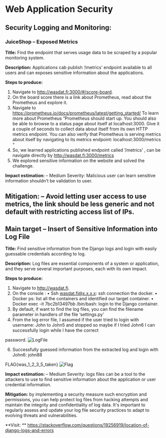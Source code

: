 # Web Application Security

## Security Logging and Monitoring:
### JuiceShop – Exposed Metrics

**Title:** Find the endpoint that serves usage data to be scraped by a popular monitoring system.

**Description:** Applications cab publish ‘/metrics’ endpoint available to all users and can exposes
sensitive information about the applications.

**Steps to produce:**
1. Navigate to http://wasdat.fi:3000/#/score-board.
2. On the board score there is a link about Prometheus, read about the Prometheus and
explore it.
3. Navigate to https://prometheus.io/docs/prometheus/latest/getting_started/
To learn more about Prometheus
“Prometheus should start up. You should also be able to browse to a status page about itself
at localhost:3000. Give it a couple of seconds to collect data about itself from its own HTTP
metrics endpoint.
You can also verify that Prometheus is serving metrics about itself by navigating to its
metrics endpoint: localhost:3000/metrics “
4. So, we learned applications published endpoint called ‘/metrics’ , can be navigate directly
by http://wasdat.fi:3000/metrics
5. We explored sensitive information on the website and solved the challenge.
   
**Impact estimation:**
– Medium Severity: Malicious user can learn sensitive information shouldn’t be
validation to user.

**Mitigation:**
– Avoid letting user access to use metrics, the link should be less generic and not
default with restricting access list of IPs.
---------------------------------------------------------------------------------------------------------------------

## Main target – Insert of Sensitive Information into Log File
**Title:** Find sensitive information from the Django logs and login with easily guessable credentials
according to log.

**Description:** Log files are essential components of a system or application, and they serve several
important purposes, each with its own impact.

**Steps to produce:**

1. Navigate to http://wasdat.fi.
2. On the console :
• Ssh wasdat.fi@x.x.x.x: ssh connection the docker.
• Docker ps: list all the containers and identified our target container.
• Docker exec -it 7bc2b13497bb /bin/bash: login to the Django container.
3. By default, if want to find the log files, you can find the filename parameter in handlers of
the file ‘settings.py’
4. From the log error file, I assumed if the user tried to login with username: John to John5
and stopped so maybe if I tried John6 I can successfully login while I have the correct

password. ![LogFile](https://github.com/Mays-M/Images-/blob/main/logFile.png)


6. Successfully guessed information from the extracted log and login with John6: john88
   
FLAG{was_1_2_3_5_taken} ![Flag](https://github.com/Mays-M/Images-/blob/main/flag.png)



**Impact estimation:**
– Medium Severity: logs files can be a tool to the attackers to use to find sensitive
information about the application or user credential information.


**Mitigation:** by implementing a security measure such encryption and permissions, you can help
protect log files from hacking attempts and maintain the integrity and confidentiality of
log data. It's important to regularly assess and update your log file security practices to
adapt to evolving threats and vulnerabilities.

**Visit: ** https://stackoverflow.com/questions/19256919/location-of-django-logs-and-errors
